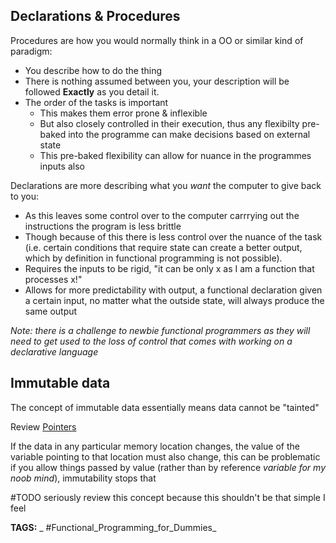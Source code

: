## Declarations & Procedures

Procedures are how you would normally think in a OO or similar kind of paradigm: 
* You describe how to do the thing 
* There is nothing assumed between you, your description will be followed __Exactly__ as you detail it.
* The order of the tasks is important
	* This makes them error prone & inflexible
	* But also closely controlled in their execution, thus any flexibilty pre-baked into the programme can make decisions based on external state
	* This pre-baked flexibility can allow for nuance in the programmes inputs also

Declarations are more describing what you _want_ the computer to give back to you:

* As this leaves some control over to the computer carrrying out the instructions the program is less brittle
* Though because of this there is less control over the nuance of the task (i.e. certain conditions that require state can create a better output, which by definition in functional programming is not possible).
* Requires the inputs to be rigid, "it can be only x as I am a function that processes x!"
* Allows for more predictability with output, a functional declaration given a certain input, no matter what the outside state, will always produce the same output

_Note: there is a challenge to newbie functional programmers as they will need to get used to the loss of control that comes with working on a declarative language_

## Immutable data

The concept of immutable data essentially means data cannot be "tainted"

Review [Pointers](Pointers.md)

If the data in any particular memory location changes, the value of the variable pointing to that location must also change, this can be problematic if you allow things passed by value (rather than by reference _variable for my noob mind_), immutability stops that

#TODO seriously review this concept because this shouldn't be that simple I feel

__TAGS:__
_ #Functional_Programming_for_Dummies_

